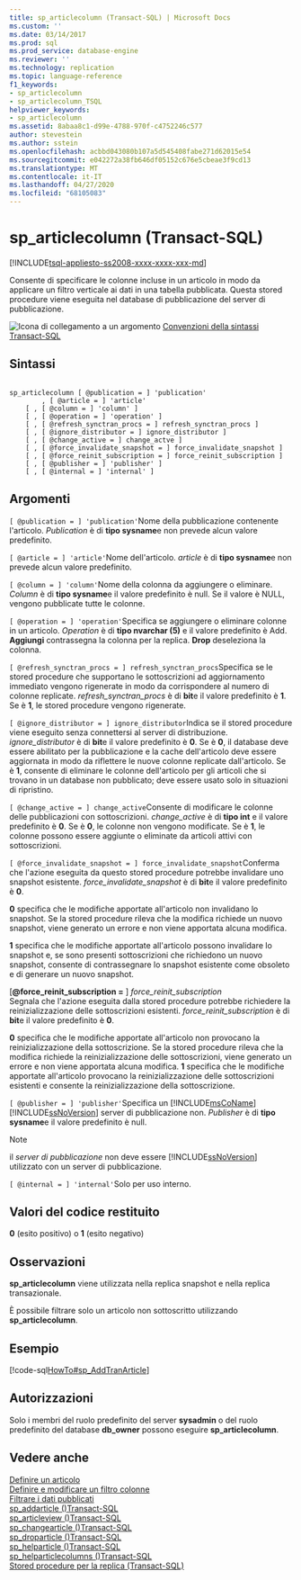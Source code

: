 ```yaml
---
title: sp_articlecolumn (Transact-SQL) | Microsoft Docs
ms.custom: ''
ms.date: 03/14/2017
ms.prod: sql
ms.prod_service: database-engine
ms.reviewer: ''
ms.technology: replication
ms.topic: language-reference
f1_keywords:
- sp_articlecolumn
- sp_articlecolumn_TSQL
helpviewer_keywords:
- sp_articlecolumn
ms.assetid: 8abaa8c1-d99e-4788-970f-c4752246c577
author: stevestein
ms.author: sstein
ms.openlocfilehash: acbbd043080b107a5d545408fabe271d62015e54
ms.sourcegitcommit: e042272a38fb646df05152c676e5cbeae3f9cd13
ms.translationtype: MT
ms.contentlocale: it-IT
ms.lasthandoff: 04/27/2020
ms.locfileid: "68105083"
---
```

# <a name="sp_articlecolumn-transact-sql"></a>sp_articlecolumn (Transact-SQL)
[!INCLUDE[tsql-appliesto-ss2008-xxxx-xxxx-xxx-md](../../includes/tsql-appliesto-ss2008-xxxx-xxxx-xxx-md.md)]

  Consente di specificare le colonne incluse in un articolo in modo da applicare un filtro verticale ai dati in una tabella pubblicata. Questa stored procedure viene eseguita nel database di pubblicazione del server di pubblicazione.  
  
 ![Icona di collegamento a un argomento](../../database-engine/configure-windows/media/topic-link.gif "Icona di collegamento a un argomento") [Convenzioni della sintassi Transact-SQL](../../t-sql/language-elements/transact-sql-syntax-conventions-transact-sql.md)  
  
## <a name="syntax"></a>Sintassi  
  
```  
  
sp_articlecolumn [ @publication = ] 'publication'  
        , [ @article = ] 'article'  
    [ , [ @column = ] 'column' ]  
    [ , [ @operation = ] 'operation' ]  
    [ , [ @refresh_synctran_procs = ] refresh_synctran_procs ]  
    [ , [ @ignore_distributor = ] ignore_distributor ]  
    [ , [ @change_active = ] change_actve ]  
    [ , [ @force_invalidate_snapshot = ] force_invalidate_snapshot ]  
    [ , [ @force_reinit_subscription = ] force_reinit_subscription ]  
    [ , [ @publisher = ] 'publisher' ]  
    [ , [ @internal = ] 'internal' ]  
```  
  
## <a name="arguments"></a>Argomenti  
`[ @publication = ] 'publication'`Nome della pubblicazione contenente l'articolo. *Publication* è di **tipo sysname**e non prevede alcun valore predefinito.  
  
`[ @article = ] 'article'`Nome dell'articolo. *article* è di **tipo sysname**e non prevede alcun valore predefinito.  
  
`[ @column = ] 'column'`Nome della colonna da aggiungere o eliminare. *Column* è di **tipo sysname**e il valore predefinito è null. Se il valore è NULL, vengono pubblicate tutte le colonne.  
  
`[ @operation = ] 'operation'`Specifica se aggiungere o eliminare colonne in un articolo. *Operation* è di **tipo nvarchar (5)** e il valore predefinito è Add. **Aggiungi** contrassegna la colonna per la replica. **Drop** deseleziona la colonna.  
  
`[ @refresh_synctran_procs = ] refresh_synctran_procs`Specifica se le stored procedure che supportano le sottoscrizioni ad aggiornamento immediato vengono rigenerate in modo da corrispondere al numero di colonne replicate. *refresh_synctran_procs* è di **bit**e il valore predefinito è **1**. Se è **1**, le stored procedure vengono rigenerate.  
  
`[ @ignore_distributor = ] ignore_distributor`Indica se il stored procedure viene eseguito senza connettersi al server di distribuzione. *ignore_distributor* è di **bit**e il valore predefinito è **0**. Se è **0**, il database deve essere abilitato per la pubblicazione e la cache dell'articolo deve essere aggiornata in modo da riflettere le nuove colonne replicate dall'articolo. Se è **1**, consente di eliminare le colonne dell'articolo per gli articoli che si trovano in un database non pubblicato; deve essere usato solo in situazioni di ripristino.  
  
`[ @change_active = ] change_active`Consente di modificare le colonne delle pubblicazioni con sottoscrizioni. *change_active* è di **tipo int** e il valore predefinito è **0**. Se è **0**, le colonne non vengono modificate. Se è **1**, le colonne possono essere aggiunte o eliminate da articoli attivi con sottoscrizioni.  
  
`[ @force_invalidate_snapshot = ] force_invalidate_snapshot`Conferma che l'azione eseguita da questo stored procedure potrebbe invalidare uno snapshot esistente. *force_invalidate_snapshot* è di **bit**e il valore predefinito è **0**.  
  
 **0** specifica che le modifiche apportate all'articolo non invalidano lo snapshot. Se la stored procedure rileva che la modifica richiede un nuovo snapshot, viene generato un errore e non viene apportata alcuna modifica.  
  
 **1** specifica che le modifiche apportate all'articolo possono invalidare lo snapshot e, se sono presenti sottoscrizioni che richiedono un nuovo snapshot, consente di contrassegnare lo snapshot esistente come obsoleto e di generare un nuovo snapshot.  
  
 [**@force_reinit_subscription =** ] *force_reinit_subscription*  
 Segnala che l'azione eseguita dalla stored procedure potrebbe richiedere la reinizializzazione delle sottoscrizioni esistenti. *force_reinit_subscription* è di **bit**e il valore predefinito è **0**.  
  
 **0** specifica che le modifiche apportate all'articolo non provocano la reinizializzazione della sottoscrizione. Se la stored procedure rileva che la modifica richiede la reinizializzazione delle sottoscrizioni, viene generato un errore e non viene apportata alcuna modifica. **1** specifica che le modifiche apportate all'articolo provocano la reinizializzazione delle sottoscrizioni esistenti e consente la reinizializzazione della sottoscrizione.  
  
`[ @publisher = ] 'publisher'`Specifica un [!INCLUDE[msCoName](../../includes/msconame-md.md)] [!INCLUDE[ssNoVersion](../../includes/ssnoversion-md.md)] server di pubblicazione non. *Publisher* è di **tipo sysname**e il valore predefinito è null.  
  
> [!NOTE]  
>  il *server di pubblicazione* non deve essere [!INCLUDE[ssNoVersion](../../includes/ssnoversion-md.md)] utilizzato con un server di pubblicazione.  
  
`[ @internal = ] 'internal'`Solo per uso interno.  
  
## <a name="return-code-values"></a>Valori del codice restituito  
 **0** (esito positivo) o **1** (esito negativo)  
  
## <a name="remarks"></a>Osservazioni  
 **sp_articlecolumn** viene utilizzata nella replica snapshot e nella replica transazionale.  
  
 È possibile filtrare solo un articolo non sottoscritto utilizzando **sp_articlecolumn**.  
  
## <a name="example"></a>Esempio  
 [!code-sql[HowTo#sp_AddTranArticle](../../relational-databases/replication/codesnippet/tsql/sp-articlecolumn-transac_1.sql)]  
  
## <a name="permissions"></a>Autorizzazioni  
 Solo i membri del ruolo predefinito del server **sysadmin** o del ruolo predefinito del database **db_owner** possono eseguire **sp_articlecolumn**.  
  
## <a name="see-also"></a>Vedere anche  
 [Definire un articolo](../../relational-databases/replication/publish/define-an-article.md)   
 [Definire e modificare un filtro colonne](../../relational-databases/replication/publish/define-and-modify-a-column-filter.md)   
 [Filtrare i dati pubblicati](../../relational-databases/replication/publish/filter-published-data.md)   
 [sp_addarticle &#40;&#41;Transact-SQL](../../relational-databases/system-stored-procedures/sp-addarticle-transact-sql.md)   
 [sp_articleview &#40;&#41;Transact-SQL](../../relational-databases/system-stored-procedures/sp-articleview-transact-sql.md)   
 [sp_changearticle &#40;&#41;Transact-SQL](../../relational-databases/system-stored-procedures/sp-changearticle-transact-sql.md)   
 [sp_droparticle &#40;&#41;Transact-SQL](../../relational-databases/system-stored-procedures/sp-droparticle-transact-sql.md)   
 [sp_helparticle &#40;&#41;Transact-SQL](../../relational-databases/system-stored-procedures/sp-helparticle-transact-sql.md)   
 [sp_helparticlecolumns &#40;&#41;Transact-SQL](../../relational-databases/system-stored-procedures/sp-helparticlecolumns-transact-sql.md)   
 [Stored procedure per la replica &#40;Transact-SQL&#41;](../../relational-databases/system-stored-procedures/replication-stored-procedures-transact-sql.md)  
  
  
